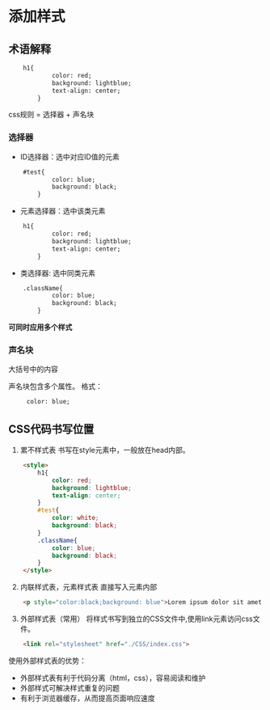 # 添加样式

## 术语解释
```html
    h1{
            color: red;
            background: lightblue;
            text-align: center;
        }
```
css规则 = 选择器 + 声名块

### 选择器

- ID选择器：选中对应ID值的元素
```html
    #test{
            color: blue;
            background: black;
        }
```
- 元素选择器：选中该类元素
```html
    h1{
            color: red;
            background: lightblue;
            text-align: center;
        }
```
- 类选择器: 选中同类元素
```html
    .className{
            color: blue;
            background: black;
        }
```
**可同时应用多个样式**

### 声名块
大括号中的内容

声名块包含多个属性。
格式：
```html
     color: blue;
```

## CSS代码书写位置

1. 累不样式表
书写在style元素中，一般放在head内部。
```html
    <style>
        h1{
            color: red;
            background: lightblue;
            text-align: center;
        }
        #test{
            color: white;
            background: black;
        }
        .className{
            color: blue;
            background: black;
        }
    </style>
```
2. 内联样式表，元素样式表
直接写入元素内部
```html
    <p style="color:black;background: blue">Lorem ipsum dolor sit amet consectetur.</p>
```
3. 外部样式表（常用）
将样式书写到独立的CSS文件中,使用link元素访问css文件。
```html
    <link rel="stylesheet" href="./CSS/index.css">
```
使用外部样式表的优势：
- 外部样式表有利于代码分离（html，css），容易阅读和维护
- 外部样式可解决样式重复的问题
- 有利于浏览器缓存，从而提高页面响应速度


